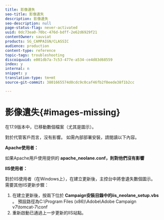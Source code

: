 ```yaml
---
title: 影像遺失
seo-title: 影像遺失
description: 影像遺失
seo-description: null
page-status-flag: never-activated
uuid: 0dc73ea0-70bc-476d-bdff-2e62d6929f21
contentOwner: sauviat
products: SG_CAMPAIGN/CLASSIC
audience: production
content-type: reference
topic-tags: troubleshooting
discoiquuid: e001db7a-7c53-477e-a534-ce4d83d68559
index: y
internal: n
snippet: y
translation-type: tm+mt
source-git-commit: 3801665574d0cdc9c0caf46fb2f0eede38f1b2cc

---
```



# 影像遺失{#images-missing}

在17.9版本中，已移動數個檔案（尤其是圖示）。

對於代管客戶而言，沒有影響。 如需內部部署安裝，請閱讀以下內容。

**Apache使用者：**

如果Apache用戶使用提供的 **apache_neolane.conf，則對他們沒有影響**

**IIS使用者：**

對於IIS使用者（在Windows上），在建立更新後，主控台中將會遺失數個圖示。 需要其他IIS更新步驟：

1. 在建立更新後，按兩下位於 **Campaign安裝目錄中的iis_neolane_setup.vbs** 。 預設路徑為C:\Program Files (x86)\Adobe\Adobe Campaign v7\tomcat-7\conf
1. 重新啟動已通過上一步更新的IIS站點。

